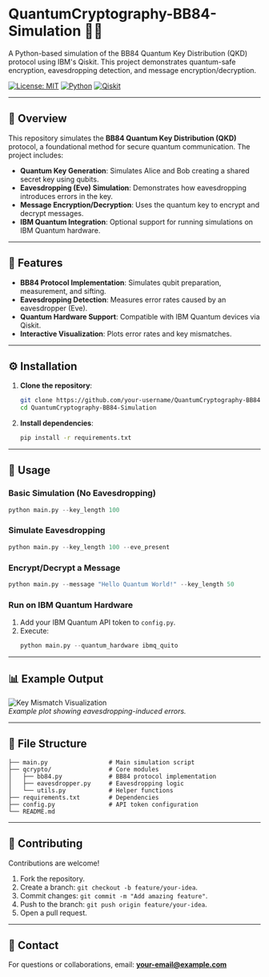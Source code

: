 # QuantumCryptography-BB84-Simulation 🌌🔐

A Python-based simulation of the BB84 Quantum Key Distribution (QKD) protocol using IBM's Qiskit. This project demonstrates quantum-safe encryption, eavesdropping detection, and message encryption/decryption.

[![License: MIT](https://img.shields.io/badge/License-MIT-blue.svg)](https://opensource.org/licenses/MIT)
[![Python](https://img.shields.io/badge/Python-3.8%2B-green)](https://www.python.org/)
[![Qiskit](https://img.shields.io/badge/Qiskit-0.44+-purple)](https://qiskit.org/)

---

## 📜 Overview
This repository simulates the **BB84 Quantum Key Distribution (QKD)** protocol, a foundational method for secure quantum communication. The project includes:
- **Quantum Key Generation**: Simulates Alice and Bob creating a shared secret key using qubits.
- **Eavesdropping (Eve) Simulation**: Demonstrates how eavesdropping introduces errors in the key.
- **Message Encryption/Decryption**: Uses the quantum key to encrypt and decrypt messages.
- **IBM Quantum Integration**: Optional support for running simulations on IBM Quantum hardware.

---

## 🚀 Features
- **BB84 Protocol Implementation**: Simulates qubit preparation, measurement, and sifting.
- **Eavesdropping Detection**: Measures error rates caused by an eavesdropper (Eve).
- **Quantum Hardware Support**: Compatible with IBM Quantum devices via Qiskit.
- **Interactive Visualization**: Plots error rates and key mismatches.

---

## ⚙️ Installation
1. **Clone the repository**:
   ```bash
   git clone https://github.com/your-username/QuantumCryptography-BB84-Simulation.git
   cd QuantumCryptography-BB84-Simulation
   ```

2. **Install dependencies**:
   ```bash
   pip install -r requirements.txt
   ```

---

## 🧪 Usage

### Basic Simulation (No Eavesdropping)
```python
python main.py --key_length 100
```

### Simulate Eavesdropping
```python
python main.py --key_length 100 --eve_present
```

### Encrypt/Decrypt a Message
```python
python main.py --message "Hello Quantum World!" --key_length 50
```

### Run on IBM Quantum Hardware
1. Add your IBM Quantum API token to `config.py`.
2. Execute:
   ```python
   python main.py --quantum_hardware ibmq_quito
   ```

---

## 📊 Example Output
![Key Mismatch Visualization](images/error_plot.png)  
*Example plot showing eavesdropping-induced errors.*

---

## 📂 File Structure
```
├── main.py                 # Main simulation script
├── qcrypto/                # Core modules
│   ├── bb84.py             # BB84 protocol implementation
│   ├── eavesdropper.py     # Eavesdropping logic
│   └── utils.py            # Helper functions
├── requirements.txt        # Dependencies
├── config.py               # API token configuration
└── README.md
```

---

## 🌟 Contributing
Contributions are welcome!  
1. Fork the repository.  
2. Create a branch: `git checkout -b feature/your-idea`.  
3. Commit changes: `git commit -m "Add amazing feature"`.  
4. Push to the branch: `git push origin feature/your-idea`.  
5. Open a pull request.  

---

## 📧 Contact
For questions or collaborations, email: **your-email@example.com**

